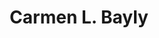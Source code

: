 ---
layout: member
weight: 200
title: Carmen L. Bayly
status: grad
program: PhD candidate
description: Enzyme and metabolic engineering for the synthesis of pharmaceuticals and other value-added molecules
img: /img/members/Carmen-Bayly.jpg
featuredOrder: 1
---